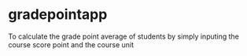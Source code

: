 # gradepointapp
To calculate the grade point average of students by simply inputing the course score point and the course unit 
